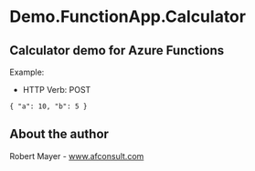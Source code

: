 # Demo.FunctionApp.Calculator

## Calculator demo for Azure Functions

Example: 

* HTTP Verb: POST

`{
	"a": 10,
	"b": 5
}`

## About the author

Robert Mayer - www.afconsult.com